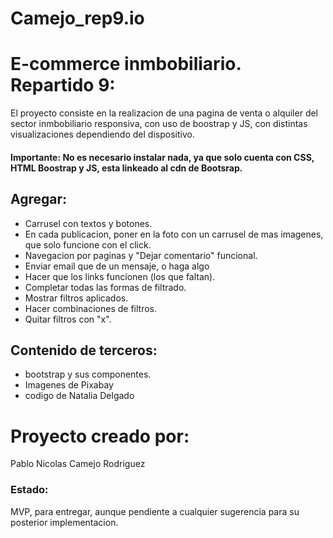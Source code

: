 # Camejo_rep9.io

# E-commerce inmbobiliario. Repartido 9:

El proyecto consiste en la realizacion de una pagina  de venta o alquiler del sector inmbobiliario responsiva, con uso de boostrap y JS, con distintas visualizaciones dependiendo del dispositivo.

#### Importante: No es necesario instalar nada, ya que solo cuenta con CSS, HTML Boostrap y JS, esta linkeado al cdn de Bootsrap.
## Agregar:
* Carrusel con textos y botones.
* En cada publicacion, poner en la foto con un carrusel de mas imagenes, que solo funcione con el click.
* Navegacion por paginas y "Dejar comentario" funcional.
* Enviar email que de un mensaje, o haga algo
* Hacer que los links funcionen (los que faltan).
* Completar todas las formas de filtrado.
* Mostrar filtros aplicados.
* Hacer combinaciones de filtros.
* Quitar filtros con "x".


## Contenido de terceros:
* bootstrap y sus componentes.
* Imagenes de Pixabay
* codigo de Natalia Delgado


# Proyecto creado por: 
Pablo Nicolas Camejo Rodriguez

### Estado:
MVP, para entregar, aunque pendiente a cualquier sugerencia para su posterior implementacion.
